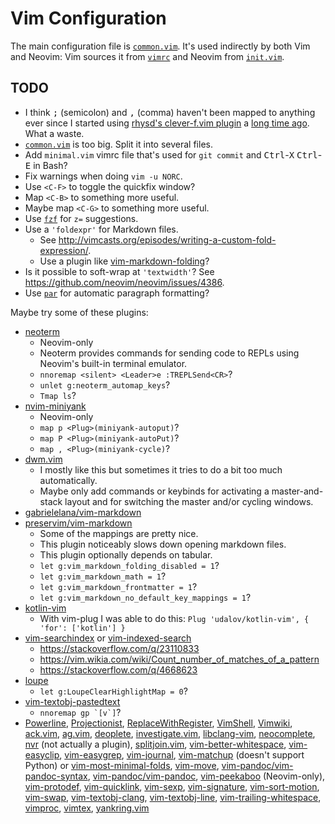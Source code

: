 # Vim Configuration

The main configuration file is [`common.vim`][].  It's used indirectly by both Vim and
Neovim: Vim sources it from [`vimrc`][] and Neovim from [`init.vim`][].

## TODO

*   I think <kbd>;</kbd> (semicolon) and <kbd>,</kbd> (comma) haven't been mapped to
    anything ever since I started using [rhysd's clever-f.vim plugin][1] a [long time
    ago][2].  What a waste.
*   [`common.vim`][] is too big.  Split it into several files.
*   Add `minimal.vim` vimrc file that's used for `git commit` and
    <kbd>Ctrl</kbd>-<kbd>X</kbd> <kbd>Ctrl</kbd>-<kbd>E</kbd> in Bash?
*   Fix warnings when doing `vim -u NORC`.
*   Use `<C-F>` to toggle the quickfix window?
*   Map `<C-B>` to something more useful.
*   Maybe map `<C-G>` to something more useful.
*   Use [`fzf`][] for `z=` suggestions.
*   Use a `'foldexpr'` for Markdown files.
    *   See <http://vimcasts.org/episodes/writing-a-custom-fold-expression/>.
    *   Use a plugin like
        [vim-markdown-folding](https://github.com/nelstrom/vim-markdown-folding)?
*   Is it possible to soft-wrap at `'textwidth'`?  See
    <https://github.com/neovim/neovim/issues/4386>.
*   Use [`par`][] for automatic paragraph formatting?

Maybe try some of these plugins:

*   [neoterm](https://github.com/kassio/neoterm)
    *   Neovim-only
    *   Neoterm provides commands for sending code to REPLs using Neovim's built-in
        terminal emulator.
    *   `nnoremap <silent> <Leader>e :TREPLSend<CR>`?
    *   `unlet g:neoterm_automap_keys`?
    *   `Tmap ls`?
*   [nvim-miniyank](https://github.com/bfredl/nvim-miniyank)
    *   Neovim-only
    *   `map p <Plug>(miniyank-autoput)`?
    *   `map P <Plug>(miniyank-autoPut)`?
    *   `map , <Plug>(miniyank-cycle)`?
*   [dwm.vim](https://github.com/spolu/dwm.vim)
    *   I mostly like this but sometimes it tries to do a bit too much automatically.
    *   Maybe only add commands or keybinds for activating a master-and-stack layout and
        for switching the master and/or cycling windows.
*   [gabrielelana/vim-markdown](https://github.com/gabrielelana/vim-markdown)
*   [preservim/vim-markdown](https://github.com/preservim/vim-markdown)
    *   Some of the mappings are pretty nice.
    *   This plugin noticeably slows down opening markdown files.
    *   This plugin optionally depends on tabular.
    *   `let g:vim_markdown_folding_disabled = 1`?
    *   `let g:vim_markdown_math = 1`?
    *   `let g:vim_markdown_frontmatter = 1`?
    *   `let g:vim_markdown_no_default_key_mappings = 1`?
*   [kotlin-vim](https://github.com/udalov/kotlin-vim)
    *   With vim-plug I was able to do this:
        `Plug 'udalov/kotlin-vim', { 'for': ['kotlin'] }`
*   [vim-searchindex](https://github.com/google/vim-searchindex) or
    [vim-indexed-search](https://github.com/henrik/vim-indexed-search)
    *   <https://stackoverflow.com/q/23110833>
    *   <https://vim.wikia.com/wiki/Count_number_of_matches_of_a_pattern>
    *   <https://stackoverflow.com/q/4668623>
*   [loupe](https://github.com/wincent/loupe)
    *   `let g:LoupeClearHighlightMap = 0`?
*   [vim-textobj-pastedtext](https://github.com/saaguero/vim-textobj-pastedtext)
    *   ``nnoremap gp `[v`]``?
*   [Powerline](https://github.com/powerline/powerline),
    [Projectionist](https://github.com/tpope/vim-projectionist),
    [ReplaceWithRegister](https://github.com/vim-scripts/ReplaceWithRegister),
    [VimShell](https://github.com/Shougo/vimshell.vim),
    [Vimwiki](https://github.com/vimwiki/vimwiki),
    [ack.vim](https://github.com/mileszs/ack.vim),
    [ag.vim](https://github.com/rking/ag.vim),
    [deoplete](https://github.com/Shougo/deoplete.nvim),
    [investigate.vim](https://github.com/keith/investigate.vim),
    [libclang-vim](https://github.com/libclang-vim/libclang-vim),
    [neocomplete](https://github.com/Shougo/neocomplete.vim),
    [nvr](https://github.com/mhinz/neovim-remote) (not actually a plugin),
    [splitjoin.vim](https://github.com/AndrewRadev/splitjoin.vim),
    [vim-better-whitespace](https://github.com/ntpeters/vim-better-whitespace),
    [vim-easyclip](https://github.com/svermeulen/vim-easyclip),
    [vim-easygrep](https://github.com/dkprice/vim-easygrep),
    [vim-journal](https://github.com/junegunn/vim-journal),
    [vim-matchup](https://github.com/andymass/vim-matchup) (doesn't support Python) or
    [vim-most-minimal-folds](https://github.com/vim-utils/vim-most-minimal-folds),
    [vim-move](https://github.com/matze/vim-move),
    [vim-pandoc/vim-pandoc-syntax](https://github.com/vim-pandoc/vim-pandoc-syntax),
    [vim-pandoc/vim-pandoc](https://github.com/vim-pandoc/vim-pandoc),
    [vim-peekaboo](https://github.com/junegunn/vim-peekaboo) (Neovim-only),
    [vim-protodef](https://github.com/derekwyatt/vim-protodef),
    [vim-quicklink](https://github.com/christoomey/vim-quicklink),
    [vim-sexp](https://github.com/guns/vim-sexp),
    [vim-signature](https://github.com/kshenoy/vim-signature),
    [vim-sort-motion](https://github.com/christoomey/vim-sort-motion),
    [vim-swap](https://github.com/machakann/vim-swap),
    [vim-textobj-clang](https://github.com/libclang-vim/vim-textobj-clang),
    [vim-textobj-line](https://github.com/kana/vim-textobj-line),
    [vim-trailing-whitespace](https://github.com/bronson/vim-trailing-whitespace),
    [vimproc](https://github.com/Shougo/vimproc.vim),
    [vimtex](https://github.com/lervag/vimtex),
    [yankring.vim](https://github.com/vim-scripts/YankRing.vim)

[`vimrc`]: /home/vim/vimrc
[`init.vim`]: /home/config/nvim/init.vim
[`common.vim`]: common.vim
[1]: https://github.com/rhysd/clever-f.vim "It's *awesome*, by the way."
[2]: https://github.com/meribold/dotfiles/commit/8fa5786f36cc3c65b7155f86596c246efed642e8
    "Try rhysd's clever-f.vim plugin · meribold/dotfiles@8fa5786"
[`fzf`]: https://github.com/junegunn/fzf
[`par`]: http://vimcasts.org/episodes/formatting-text-with-par/
